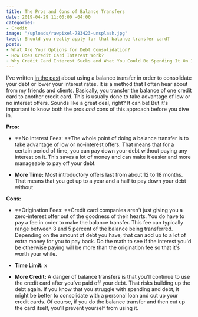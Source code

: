 ```yaml
---
title: The Pros and Cons of Balance Transfers
date: 2019-04-29 11:00:00 -04:00
categories:
- Credit
image: "/uploads/rawpixel-783423-unsplash.jpg"
tweet: Should you really apply for that balance transfer card?
posts:
- What Are Your Options for Debt Consolidation?
- How Does Credit Card Interest Work?
- Why Credit Card Interest Sucks and What You Could Be Spending It On Instead
---
```


I've written [in the past](https://www.maggiegermano.com/blog/what-are-your-options-for-debt-consolidation/) about using a balance transfer in order to consolidate your debt or lower your interest rates. It is a method that I often hear about from my friends and clients. Basically, you transfer the balance of one credit card to another credit card. This is usually done to take advantage of low or no interest offers. Sounds like a great deal, right? It can be! But it's important to know both the pros *and* cons of this approach before you dive in. 

**Pros:**

* **No Interest Fees: **The whole point of doing a balance transfer is to take advantage of low or no-interest offers. That means that for a certain period of time, you can pay down your debt without paying any interest on it. This saves a lot of money and can make it easier and more manageable to pay off your debt. 

* **More Time:** Most introductory offers last from about 12 to 18 months. That means that you get up to a year and a half to pay down your debt without 

**Cons:**

* **Origination Fees: **Credit card companies aren't just giving you a zero-interest offer out of the goodness of their hearts. You do have to pay a fee in order to make the balance transfer. This fee can typically range between 3 and 5 percent of the balance being transferred. Depending on the amount of debt you have, that can add up to a lot of extra money for you to pay back. Do the math to see if the interest you'd be otherwise paying will be more than the origination fee so that it's worth your while. 

* **Time Limit:** x

* **More Credit:** A danger of balance transfers is that you'll continue to use the credit card after you've paid off your debt. That risks building up the debt again. If you know that you struggle with spending and debt, it might be better to consolidate with a personal loan and cut up your credit cards. Of course, if you do the balance transfer and then cut up the card itself, you'll prevent yourself from using it. 